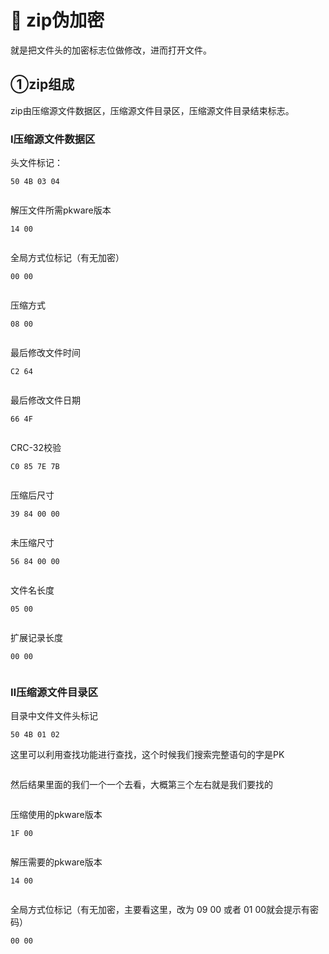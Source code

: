 # 🤮 zip伪加密

就是把文件头的加密标志位做修改，进而打开文件。

## ①zip组成

zip由压缩源文件数据区，压缩源文件目录区，压缩源文件目录结束标志。

### Ⅰ压缩源文件数据区

头文件标记：

```
50 4B 03 04
```

<figure><img src=".gitbook/assets/image (16).png" alt=""><figcaption></figcaption></figure>

解压文件所需pkware版本

```
14 00
```

<figure><img src=".gitbook/assets/image (1) (1) (1).png" alt=""><figcaption></figcaption></figure>

全局方式位标记（有无加密）

```
00 00
```

<figure><img src=".gitbook/assets/image (2) (1) (1).png" alt=""><figcaption></figcaption></figure>

压缩方式

```
08 00
```

<figure><img src=".gitbook/assets/image (3) (1) (1).png" alt=""><figcaption></figcaption></figure>

最后修改文件时间

```
C2 64
```

<figure><img src=".gitbook/assets/image (4) (1) (1).png" alt=""><figcaption></figcaption></figure>

最后修改文件日期

```
66 4F
```

<figure><img src=".gitbook/assets/image (5) (1) (1).png" alt=""><figcaption></figcaption></figure>

CRC-32校验

```
C0 85 7E 7B
```

<figure><img src=".gitbook/assets/image (6) (1).png" alt=""><figcaption></figcaption></figure>

压缩后尺寸

```
39 84 00 00
```

<figure><img src=".gitbook/assets/image (7) (1).png" alt=""><figcaption></figcaption></figure>

未压缩尺寸

```
56 84 00 00
```

<figure><img src=".gitbook/assets/image (8) (1).png" alt=""><figcaption></figcaption></figure>

文件名长度

```
05 00
```

<figure><img src=".gitbook/assets/image (9) (1).png" alt=""><figcaption></figcaption></figure>

扩展记录长度

```
00 00
```

<figure><img src=".gitbook/assets/image (10) (1).png" alt=""><figcaption></figcaption></figure>



### Ⅱ压缩源文件目录区

目录中文件文件头标记

```
50 4B 01 02
```

这里可以利用查找功能进行查找，这个时候我们搜索完整语句的字是PK

<figure><img src=".gitbook/assets/image (11) (1).png" alt=""><figcaption></figcaption></figure>

然后结果里面的我们一个一个去看，大概第三个左右就是我们要找的

<figure><img src=".gitbook/assets/image (12) (1).png" alt=""><figcaption></figcaption></figure>

压缩使用的pkware版本

```
1F 00
```

<figure><img src=".gitbook/assets/image (13) (1).png" alt=""><figcaption></figcaption></figure>

解压需要的pkware版本

```
14 00
```

<figure><img src=".gitbook/assets/image (14) (1).png" alt=""><figcaption></figcaption></figure>

全局方式位标记（有无加密，主要看这里，改为 09 00 或者 01 00就会提示有密码）

```
00 00
```

<figure><img src=".gitbook/assets/image (15) (1).png" alt=""><figcaption></figcaption></figure>





























